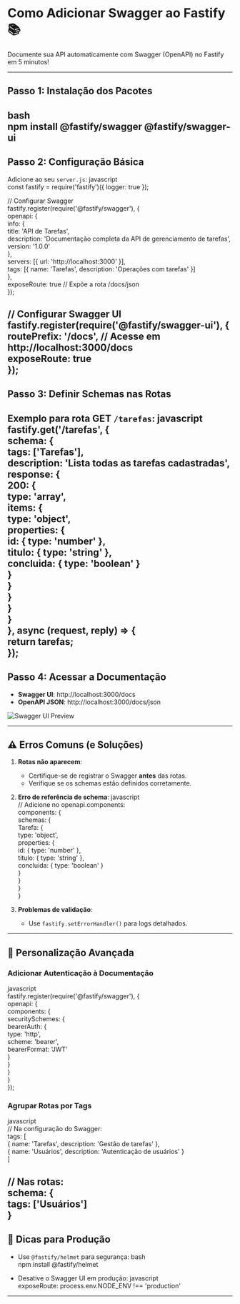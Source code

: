 # Como Adicionar Swagger ao Fastify 📚  

Documente sua API automaticamente com Swagger (OpenAPI) no Fastify em 5 minutos!  

---

## Passo 1: Instalação dos Pacotes
bash  
npm install @fastify/swagger @fastify/swagger-ui  
---

## Passo 2: Configuração Básica  
Adicione ao seu `server.js`:
javascript  
const fastify = require('fastify')({ logger: true });  

// Configurar Swagger  
fastify.register(require('@fastify/swagger'), {  
  openapi: {  
    info: {  
      title: 'API de Tarefas',  
      description: 'Documentação completa da API de gerenciamento de tarefas',  
      version: '1.0.0'  
    },  
    servers: [{ url: 'http://localhost:3000' }],  
    tags: [{ name: 'Tarefas', description: 'Operações com tarefas' }]  
  },  
  exposeRoute: true // Expõe a rota /docs/json  
});  

// Configurar Swagger UI  
fastify.register(require('@fastify/swagger-ui'), {  
  routePrefix: '/docs', // Acesse em http://localhost:3000/docs  
  exposeRoute: true  
});  
---

## Passo 3: Definir Schemas nas Rotas  
Exemplo para rota GET `/tarefas`:
javascript  
fastify.get('/tarefas', {  
  schema: {  
    tags: ['Tarefas'],  
    description: 'Lista todas as tarefas cadastradas',  
    response: {  
      200: {  
        type: 'array',  
        items: {  
          type: 'object',  
          properties: {  
            id: { type: 'number' },  
            titulo: { type: 'string' },  
            concluida: { type: 'boolean' }  
          }  
        }  
      }  
    }  
  }  
}, async (request, reply) => {  
  return tarefas;  
});  
---

## Passo 4: Acessar a Documentação  
- **Swagger UI**: http://localhost:3000/docs  
- **OpenAPI JSON**: http://localhost:3000/docs/json  

![Swagger UI Preview](https://miro.medium.com/v2/resize:fit:1400/1*1iJ7MhWXH8tKfWk1EEq3Fg.png)  

---

## ⚠️ Erros Comuns (e Soluções)  
1. **Rotas não aparecem**:  
   - Certifique-se de registrar o Swagger **antes** das rotas.  
   - Verifique se os schemas estão definidos corretamente.  

2. **Erro de referência de schema**:
javascript  
   // Adicione no openapi.components:  
   components: {  
     schemas: {  
       Tarefa: {  
         type: 'object',  
         properties: {  
           id: { type: 'number' },  
           titulo: { type: 'string' },  
           concluida: { type: 'boolean' }  
         }  
       }  
     }  
   }  
   
3. **Problemas de validação**:  
   - Use `fastify.setErrorHandler()` para logs detalhados.  

---

## 🔧 Personalização Avançada  
### Adicionar Autenticação à Documentação
javascript  
fastify.register(require('@fastify/swagger'), {  
  openapi: {  
    components: {  
      securitySchemes: {  
        bearerAuth: {  
          type: 'http',  
          scheme: 'bearer',  
          bearerFormat: 'JWT'  
        }  
      }  
    }  
  }  
});  
### Agrupar Rotas por Tags
javascript  
// Na configuração do Swagger:  
tags: [  
  { name: 'Tarefas', description: 'Gestão de tarefas' },  
  { name: 'Usuários', description: 'Autenticação de usuários' }  
]  

// Nas rotas:  
schema: {  
  tags: ['Usuários']  
}  
---

## 🚀 Dicas para Produção  
- Use `@fastify/helmet` para segurança:
bash  
  npm install @fastify/helmet  
  
- Desative o Swagger UI em produção:
javascript  
  exposeRoute: process.env.NODE_ENV !== 'production'  
  
--- 